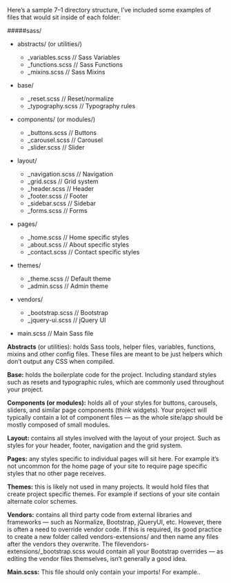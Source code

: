 Here’s a sample 7–1 directory structure, I’ve included some examples of files that would sit inside of each folder:

#####sass/

-   abstracts/ (or utilities/)

    -   \_variables.scss // Sass Variables
    -   \_functions.scss // Sass Functions
    -   \_mixins.scss // Sass Mixins

-   base/

    -   \_reset.scss // Reset/normalize
    -   \_typography.scss // Typography rules

-   components/ (or modules/)

    -   \_buttons.scss // Buttons
    -   \_carousel.scss // Carousel
    -   \_slider.scss // Slider

-   layout/

    -   \_navigation.scss // Navigation
    -   \_grid.scss // Grid system
    -   \_header.scss // Header
    -   \_footer.scss // Footer
    -   \_sidebar.scss // Sidebar
    -   \_forms.scss // Forms

-   pages/

    -   \_home.scss // Home specific styles
    -   \_about.scss // About specific styles
    -   \_contact.scss // Contact specific styles

-   themes/

    -   \_theme.scss // Default theme
    -   \_admin.scss // Admin theme

-   vendors/

    -   \_bootstrap.scss // Bootstrap
    -   \_jquery-ui.scss // jQuery UI

-   main.scss // Main Sass file

**Abstracts** (or utilities): holds Sass tools, helper files, variables, functions, mixins and other config files. These files are meant to be just helpers which don’t output any CSS when compiled.

**Base:** holds the boilerplate code for the project. Including standard styles such as resets and typographic rules, which are commonly used throughout your project.

**Components (or modules):** holds all of your styles for buttons, carousels, sliders, and similar page components (think widgets). Your project will typically contain a lot of component files — as the whole site/app should be mostly composed of small modules.

**Layout:** contains all styles involved with the layout of your project. Such as styles for your header, footer, navigation and the grid system.

**Pages:** any styles specific to individual pages will sit here. For example it’s not uncommon for the home page of your site to require page specific styles that no other page receives.

**Themes:** this is likely not used in many projects. It would hold files that create project specific themes. For example if sections of your site contain alternate color schemes.

**Vendors:** contains all third party code from external libraries and frameworks — such as Normalize, Bootstrap, jQueryUI, etc. However, there is often a need to override vendor code. If this is required, its good practice to create a new folder called vendors-extensions/ and then name any files after the vendors they overwrite. The filevendors-extensions/\_bootstrap.scss would contain all your Bootstrap overrides — as editing the vendor files themselves, isn’t generally a good idea.

**Main.scss:** This file should only contain your imports! For example..
